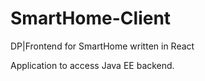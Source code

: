 # SmartHome-Client
DP|Frontend for SmartHome written in React

Application to access Java EE backend. 
